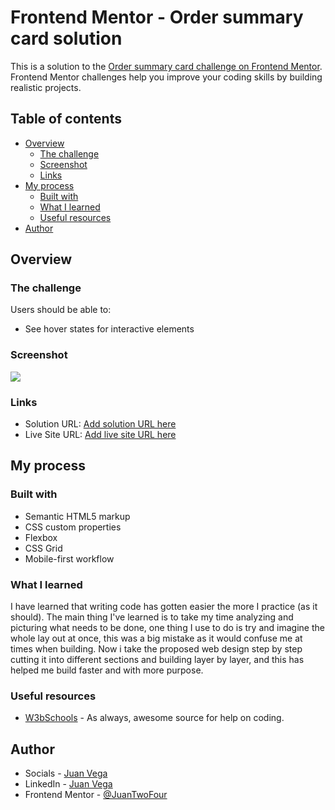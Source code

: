 # Frontend Mentor - Order summary card solution

This is a solution to the [Order summary card challenge on Frontend Mentor](https://www.frontendmentor.io/challenges/order-summary-component-QlPmajDUj). Frontend Mentor challenges help you improve your coding skills by building realistic projects. 

## Table of contents

- [Overview](#overview)
  - [The challenge](#the-challenge)
  - [Screenshot](#screenshot)
  - [Links](#links)
- [My process](#my-process)
  - [Built with](#built-with)
  - [What I learned](#what-i-learned)
  - [Useful resources](#useful-resources)
- [Author](#author)


## Overview

### The challenge

Users should be able to:

- See hover states for interactive elements

### Screenshot

![](./screenshot.jpg)


### Links

- Solution URL: [Add solution URL here](https://your-solution-url.com)
- Live Site URL: [Add live site URL here](https://your-live-site-url.com)

## My process

### Built with

- Semantic HTML5 markup
- CSS custom properties
- Flexbox
- CSS Grid
- Mobile-first workflow

### What I learned

I have learned that writing code has gotten easier the more I practice (as it should). The main thing I've learned is to take my time analyzing and picturing what needs to be done, one thing I use to do is try and imagine the whole lay out at once, this was a big mistake as it would confuse me at times when building. Now i take the proposed web design step by step cutting it into different sections and building layer by layer, and this has helped me build faster and with more purpose. 

### Useful resources

- [W3bSchools](https://www.w3schools.com/) - As always, awesome source for help on coding.

## Author

- Socials - [Juan Vega](https://juantwofour.github.io/Social-Profiles/)
- LinkedIn - [Juan Vega](https://www.linkedin.com/in/juan-vega-bab395282)
- Frontend Mentor - [@JuanTwoFour](https://www.frontendmentor.io/profile/JuanTwoFour)
